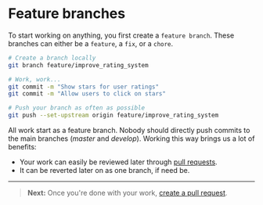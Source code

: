 # Feature branches

To start working on anything, you first create a `feature branch`. These branches can either be a `feature`, a `fix`, or a `chore`.

```sh
# Create a branch locally
git branch feature/improve_rating_system

# Work, work...
git commit -m "Show stars for user ratings"
git commit -m "Allow users to click on stars"

# Push your branch as often as possible
git push --set-upstream origin feature/improve_rating_system
```

All work start as a feature branch. Nobody should directly push commits to the main branches (*master* and *develop*). Working this way brings us a lot of benefits:

- Your work can easily be reviewed later through [pull requests](pull_requests.md).
- It can be reverted later on as one branch, if need be.

---

> __Next:__ Once you're done with your work, [create a pull request](pull_requests.md).
